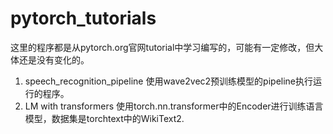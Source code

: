 # pytorch_tutorials

这里的程序都是从pytorch.org官网tutorial中学习编写的，可能有一定修改，但大体还是没有变化的。

1. speech_recognition_pipeline 使用wave2vec2预训练模型的pipeline执行运行的程序。
2. LM with transformers  使用torch.nn.transformer中的Encoder进行训练语言模型，数据集是torchtext中的WikiText2.
